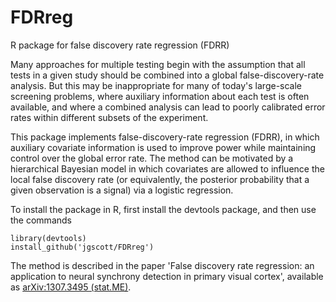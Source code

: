 FDRreg
======

R package for false discovery rate regression (FDRR)

Many approaches for multiple testing begin with the assumption that all tests in a given study should be combined into a global false-discovery-rate analysis. But this may be inappropriate for many of today's large-scale screening problems, where auxiliary information about each test is often available, and where a combined analysis can lead to poorly calibrated error rates within different subsets of the experiment.

This package implements false-discovery-rate regression (FDRR), in which auxiliary covariate information is used to improve power while maintaining control over the global error rate. The method can be motivated by a hierarchical Bayesian model in which covariates are allowed to influence the local false discovery rate (or equivalently, the posterior probability that a given observation is a signal) via a logistic regression. 

To install the package in R, first install the devtools package, and then use the commands
`````````
library(devtools)
install_github('jgscott/FDRreg')
`````````

The method is described in the paper 'False discovery rate regression: an application to neural synchrony detection in primary visual cortex', available as [arXiv:1307.3495 (stat.ME)](http://arxiv.org/abs/1307.3495).
